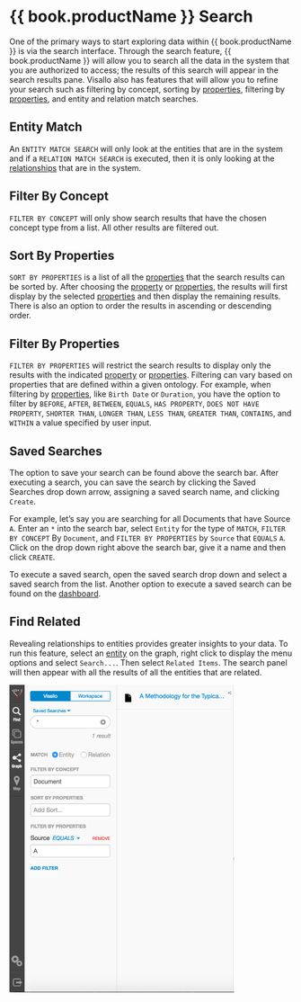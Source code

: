 # {{ book.productName }} Search

One of the primary ways to start exploring data within {{ book.productName }} is via the search interface. Through the
search feature, {{ book.productName }} will allow you to search all the data in the system that you are authorized
to access; the results of this search will appear in the search results pane. Visallo also has features that will allow
 you to refine your search such as filtering by concept, sorting by [properties](properties.md),
filtering by [properties](properties.md), and entity and relation match searches.

## Entity Match
An `ENTITY MATCH SEARCH` will only look at the entities that are in the system and if a `RELATION MATCH SEARCH` is executed,
then it is only looking at the [relationships](edges.md) that are in the system.

## Filter By Concept
`FILTER BY CONCEPT` will only show search results that have the chosen concept type from a list. All other results are
filtered out.

## Sort By Properties
`SORT BY PROPERTIES` is a list of all the [properties](properties.md) that the search results
can be sorted by. After choosing the [property](properties.md) or [properties](properties.md), the results will first
display by the selected [properties](properties.md) and then display the remaining results. There is also an option to
order the results in ascending or descending order.

## Filter By Properties
`FILTER BY PROPERTIES` will restrict the search results to display only the results with the indicated
[property](properties.md) or [properties](properties.md). Filtering can vary based on properties that are defined
within a given ontology. For example, when filtering by [properties](properties.md), like `Birth Date`
or `Duration`, you have the option to filter by `BEFORE`, `AFTER`, `BETWEEN`, `EQUALS`, `HAS
PROPERTY`, `DOES NOT HAVE PROPERTY`, `SHORTER THAN`, `LONGER THAN`, `LESS THAN`, `GREATER THAN`, `CONTAINS`, and `WITHIN`
a value specified by user input.

## Saved Searches
The option to save your search can be found above the search bar. After executing a search, you can save the search by
clicking the Saved Searches drop down arrow, assigning a saved search name, and clicking `Create`.

For example, let’s say you are searching for all Documents that have Source `A`. Enter an `*` into the search bar, select `Entity` for
the type of `MATCH`, `FILTER BY CONCEPT` By `Document`, and `FILTER BY PROPERTIES` by `Source` that `EQUALS` `A`.
Click on the drop down right above the search bar, give it a name and then click `CREATE`.

To execute a saved search, open the saved search drop down and select a saved search from the list. Another option to execute
a saved search can be found on the [dashboard](dashboards.md).

## Find Related
Revealing relationships to entities provides greater insights to your data. To run this feature, select an [entity](entities.md)
on the graph, right click to display the menu options and select `Search...`. Then select `Related Items`. The search panel will
then appear with all the results of all the entities that are related.

<img src = images/filled-out-search.png width="400">

<!--
TODO:
- saved search
- text
- concept filtering
- property filtering
    - has/does not have
    - contains
    - equals
    - less than
    - greater than
    - between
    - geolocation and radius
-->
